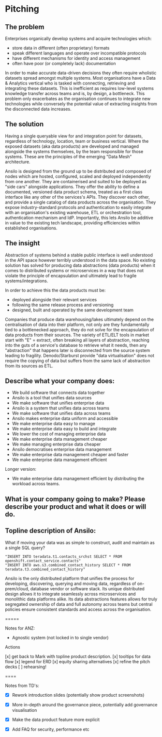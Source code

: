 Pitching
========

## The problem

Enterprises organically develop systems and acquire technologies which:

 - store data in different (often proprietary) formats
 - speak different languages and operate over incompatible protocols
 - have different mechanisms for identity and access management
 - often have poor (or completely lack) documentation

In order to make accurate data-driven decisions they often require wholistic datasets spread amongst multiple systems.
Most organisations have a Data & Analytics vertical who is tasked with connecting, retrieving and integrating these datasets.
This is inefficient as requires low-level systems knowledge transfer across teams and is, by design, a bottleneck.
This problem only exacerbates as the organisation continues to integrate new technologies while conversely the potential value of extracting insights from the disconnected data increases.   

## The solution

Having a single queryable view for and integration point for datasets, regardless of technology, location, team or business vertical.
Where the exposed datasets (aka data products) are developed and managed alongside the systems themselves, by the team responsible for those systems. 
These are the principles of the emerging "Data Mesh" architecture.

Ansilo is designed from the ground up to be distributed and composed of nodes which are hosted, configured, scaled and deployed independently from one another. They are containerised and suited to be deployed as "side cars" alongside applications. They offer the ability to define a documented, versioned data product schema, treated as a first class interface like any other of the services's APIs. They discover each other, and provide a single catalog of data products across the organisation. They expose industry-standard protocols and authentication to easily integrate with an organisation's existing warehouse, ETL or orchestration tool, authentication mechanism and IdP. Importantly, this lets Ansilo be additive in value to the existing tech landscape, providing efficiencies within established organisations.

## The insight

Abstraction of systems behind a stable public interface is well understood in the API space however terribly understood in the data space.
No existing solution has solved for producing data abstractions (data products) when it comes to distributed systems or microservices in a way that does not violate the principle of encapsulation and ultimately lead to fragile systems/integrations.

In order to achieve this the data products must be:

 - deployed alongside their relevant services
 - following the same release process and versioning
 - designed, built and operated by the same development team

Companies that produce data warehousing/lakes ultimately depend on the centralisation of data into their platform, not only are they fundamentally tied to a bottlenecked approach, they do not solve for the encapsulation of data products from their sources.
The variety of ETL/ELT tools in market start with "E" = extract, often breaking all layers of abstraction, reaching into the guts of a service's database to retrieve what it needs, then any "abstraction" that happens later is disconnected from the source system leading to fragility.
Denodo/Starburst provide "data virtualisation" does not require the copying of data but suffers from the same lack of abstraction from its sources as ETL. 

## Describe what your company does:

 - We build software that connects data together
 - Ansilo is a tool that unifies data sources
 - We make software that unifies enterprise data
 - Ansilo is a system that unifies data across teams
 - We make software that unifies data across teams
 - Ansilo makes enterprise data uniform and accessible
 - We make enterprise data easy to manage
 - We make enterprise data easy to build and integrate
 - We lower the cost of managing enterprise data
 - We make enterprise data management cheaper
 - We make managing enterprise data cheaper
 - Ansilo democratises enterprise data management 
 - We make enterprise data management cheaper and faster
 - We make enterprise data management efficient

Longer version:

 - We make enterprise data management efficient by distributing the workload across teams.

## What is your company going to make? Please describe your product and what it does or will do.


## Topline description of Ansilo:

What if moving your data was as simple to construct, audit and maintain as a single SQL query?
    
    "INSERT INTO teradata.t1.contacts_srchst SELECT * FROM openshift.contact_service.contacts"
    "INSERT INTO aws.s3.combined_contact_history SELECT * FROM teradata.t3.combined_contact_history"

Ansilo is the only distributed platform that unifies the process for developing, discovering, querying and moving data, regardless of on-prem/cloud, database vendor or software stack.
Its unique distributed design allows it to integrate seamlessly across microservices and monolithic data platforms alike.
Its data abstractions features allows for truly segregated ownership of data and full autonomy across teams but central policies ensure consistent standards and access across the organisation.

=====

Notes for ANZ:

 - Agnostic system (not locked in to single vendor)

 Actions

[x] get back to Mark with topline product description.
[x] tooltips for data flow
[x] legend for ERD
[x] equity sharing alternatives
[x] refine the pitch decks
[ ] rehearsing!

====

Notes from TD's:

 - [x] Rework introduction slides (potentially show product screenshots)
 - [x] More in-depth around the governance piece, potentially add governance visualisation
 - [x] Make the data product feature more explicit
 - [x] Add FAQ for security, performance etc

